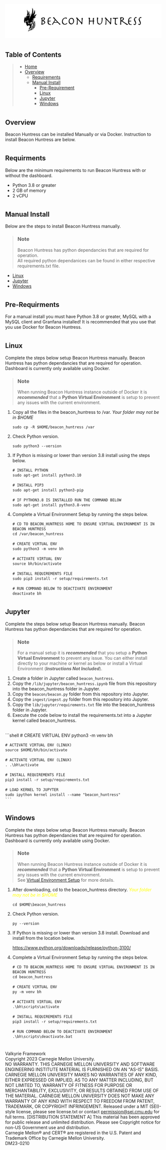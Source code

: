 ![Beacon Huntress](../images/beacon_huntress.png)
#
## __Table of Contents__

> * [Home](../../../readme.md)
> * [Overview](#overview)
>   * [Requirements](#requirements)
>   * [Manual Install](#manual)
>       * [Pre-Requirement](#pre-requirements)
>       * [Linux](#linux)
>       * [Jupyter](#jupyter)
>       * [Windows](#windows)
#
## __Overview__

Beacon Huntress can be installed Manually or via Docker.  Instruction to install Beacon Huntress are below.<br>

#
## __Requirments__

Below are the minimum requirements to run Beacon Huntress with or without the dashboard.

* Python 3.8 or greater
* 2 GB of memory
* 2 vCPU


#
## <a name="manual"></a>__Manual Install__

Below are the steps to install Beacon Huntress manually.  

> ### __Note__<br>
> Beacon Huntress has python dependancies that are required for operation.<br>
> All required python dependanices can be found in either respective requirements.txt file.

* [Linux](#linux)
* [Jupyter](#jupyter)
* [Windows](#windows)

#
## __Pre-Requirments__

For a manual install you must have Python 3.8 or greater, MySQL with a MySQL client and Granfana installed!  It is recommended that you use that you use Docker for Beacon Huntress.


#
## __Linux__

Complete the steps below setup Beacon Huntress manually.  Beacon Huntress has python dependancies that are required for operation.<br>
Dashboard is currently only available using Docker.

> ### __Note__<br>
> 
> When running Beacon Huntress instance outside of Docker it is <i>__recommended__</i> that a </i>__Python Virtual Environment__</i> is setup to prevent any issues with the current environment.<br>

1) Copy all the files in the beacon_huntress to /var.  <i>Your folder may not be in $HOME</i>
    ```shell
    sudo cp -R $HOME/beacon_huntress /var
    ```
2) Check Python version.
    ```shell
    sudo python3 --version
    ```
3) If Python is missing or lower than version 3.8 install using the steps below.
    ```shell
    # INSTALL PYTHON
    sudo apt-get install python3.10

    # INSTALL PIP3
    sudo apt-get install python3-pip

    # IF PYTHON3.8 IS INSTALLED RUN THE COMMAND BELOW
    sudo apt-get install python3.8-venv
    ```
4) Complete a Virtual Environment Setup by running the steps below.
    ```shell
    # CD TO BEACON_HUNTRESS HOME TO ENSURE VIRTUAL ENVIRONMENT IS IN BEACON HUNTRESS
    cd /var/beacon_huntress

    # CREATE VIRTUAL ENV
    sudo python3 -m venv bh

    # ACTIVATE VIRTUAL ENV
    source bh/bin/activate

    # INSTALL REQUIREMENTS FILE
    sudo pip3 install -r setup/requirements.txt

    # RUN COMMAND BELOW TO DEACTIVATE ENVIRONMENT
    deactivate bh
    ```

#
## __Jupyter__

Complete the steps below setup Beacon Huntress manually.  Beacon Huntress has python dependancies that are required for operation.<br>

> ### __Note__<br>
> 
> For a manual setup it is <i>__recommended__</i> that you setup a </i>__Python Virtual Environment__</i> to prevent any issue.
> You can either install directly to your machine or  kernel as below or install a Virtual Environment (<i>__Instructions Not Included__</i>).

1) Create a folder in Jupyter called `beacon_huntress`.
2) Copy the `/lib/jupyter/beacon_huntress.ipynb` file from this repository into the beacon_huntress folder in Jupyter.
3) Copy the `beacon/beacon.py` folder from this repository into Jupyter.
4) Copy the `ingest/ingest.py` folder from this repository into Jupyter.
5) Copy the `lib/jupyter/requirements.txt` file into the beacon_huntress folder in Jupyter.
6) Execute the code below to install the requirements.txt into a Jupyter kernel called beacon_huntress.
<br>
    ```shell
    # CREATE VIRTUAL ENV
    python3 -m venv bh

    # ACTIVATE VIRTUAL ENV (LINUX)
    source $HOME/bh/bin/activate

    # ACTIVATE VIRTUAL ENV (LINUX)
    . .\bh\activate

    # INSTALL REQUIREMENTS FILE
    pip3 install -r setup/requirements.txt

    # LOAD KERNEL TO JUPYTER
    sudo ipython kernel install --name "beacon_huntress"
    ```

#
## __Windows__

Complete the steps below setup Beacon Huntress manually.  Beacon Huntress has python dependancies that are required for operation.<br>
Dashboard is currently only available using Docker.

> ### __Note__<br>
> 
> When running Beacon Huntress instance outside of Docker it is <i>__recommended__</i> that a </i>__Python Virtual Environment__</i> is setup to prevent any issues with the current environment.<br>
> See [Virtual Environment Setup]() for more details.

1) After downloading, cd to the beacon_huntress directory.  <span style="color:yellow"><i>Your folder may not be in $HOME</i></span>
    ```shell
    cd $HOME\beacon_huntress
    ```
2) Check Python version.
    ```shell
    py --version
    ```
3) If Python is missing or lower than version 3.8 install.  Download and install from the location below.

    https://www.python.org/downloads/release/python-3100/

4) Complete a Virtual Environment Setup by running the steps below.
    ```shell
    # CD TO BEACON_HUNTRESS HOME TO ENSURE VIRTUAL ENVIRONMENT IS IN BEACON HUNTRESS
    cd beacon_huntress

    # CREATE VIRTUAL ENV
    py -m venv bh

    # ACTIVATE VIRTUAL ENV
    .\bh\scripts\activate

    # INSTALL REQUIREMENTS FILE
    pip3 install -r setup/requirements.txt

    # RUN COMMAND BELOW TO DEACTIVATE ENVIRONMENT
    .\bh\scripts\deactivate.bat
    ```    


#
Valkyrie Framework<br>
Copyright 2023 Carnegie Mellon University.<br>
NO WARRANTY. THIS CARNEGIE MELLON UNIVERSITY AND SOFTWARE ENGINEERING INSTITUTE MATERIAL IS FURNISHED ON AN "AS-IS" BASIS. CARNEGIE MELLON UNIVERSITY MAKES NO WARRANTIES OF ANY KIND, EITHER EXPRESSED OR IMPLIED, AS TO ANY MATTER INCLUDING, BUT NOT LIMITED TO, WARRANTY OF FITNESS FOR PURPOSE OR MERCHANTABILITY, EXCLUSIVITY, OR RESULTS OBTAINED FROM USE OF THE MATERIAL. CARNEGIE MELLON UNIVERSITY DOES NOT MAKE ANY WARRANTY OF ANY KIND WITH RESPECT TO FREEDOM FROM PATENT, TRADEMARK, OR COPYRIGHT INFRINGEMENT.
Released under a MIT (SEI)-style license, please see license.txt or contact permission@sei.cmu.edu for full terms.
[DISTRIBUTION STATEMENT A] This material has been approved for public release and unlimited distribution.  Please see Copyright notice for non-US Government use and distribution.<br>
Carnegie Mellon® and CERT® are registered in the U.S. Patent and Trademark Office by Carnegie Mellon University.<br>
DM23-0210<br>